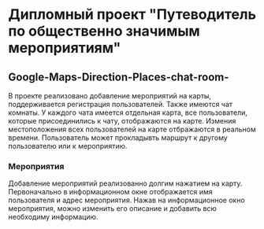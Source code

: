 # Дипломный проект "Путеводитель по общественно значимым мероприятиям"
## Google-Maps-Direction-Places-chat-room-
В проекте реализовано добавление мероприятий на карты, поддерживается регистрация пользователей.
Также имеются чат комнаты. У каждого чата имеется отдельная карта, все пользователи, которые присоединились к чату,
отображаются на карте. Измения местоположения всех пользователей на карте отбражаются в реальном времени.
Пользователь может прокладывть маршрут к другому пользователю или к мероприятию.
### Мероприятия 
Добавление мероприятий реализованно долгим нажатием на карту. Первоначально в информационном окне 
отображается имя пользователя и адрес мероприятия. Нажав на информационное окно мероприятия, можно изменить
его описание и добавить всю необходиму информацию. 
